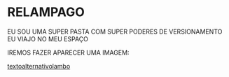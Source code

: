 # RELAMPAGO
EU SOU UMA SUPER PASTA COM SUPER PODERES DE VERSIONAMENTO EU VIAJO NO MEU ESPAÇO

IREMOS FAZER APARECER UMA IMAGEM:

[textoalternativolambo](https://www.google.com/imgres?q=lamborghini&imgurl=https%3A%2F%2Fi0.statig.com.br%2Fbancodeimagens%2F6g%2Fo1%2Faj%2F6go1aj28qv669oysn7lcw6g1f.jpg&imgrefurl=https%3A%2F%2Fcarros.ig.com.br%2F2024-06-14%2Flamborghini-se-torna-o-carro-mais-caro-ja-vendido-pela-internet.html&docid=8YKoeZvOygUJMM&tbnid=WrCdDolnkTje4M&vet=12ahUKEwimipq5vZaIAxW4LbkGHYrCAvEQM3oECBwQAA..i&w=906&h=509&hcb=2&ved=2ahUKEwimipq5vZaIAxW4LbkGHYrCAvEQM3oECBwQAA)
